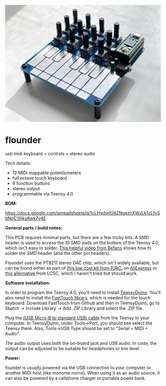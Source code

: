 ![flounder](https://github.com/MattKuebrich/flounder/blob/main/images/flounder_v1_assembled.jpg)

# flounder
usb midi keyboard + controls + stereo audio


Tech details:
* 12 MIDI mappable potentiometers
* full octave touch keyboard
* 6 function buttons
* stereo output
* programmable via Teensy 4.0 

**BOM:**

https://docs.google.com/spreadsheets/d/1cLHydvrlG6ZNgeznXWJLk1cLfvSbNpC10iksKwk7y4E

**General parts / build notes:**

This PCB requires minimal parts, but there are a few tricky bits. A SMD header is used to access the 10 SMD pads on the bottom of the Teensy 4.0, which isn't easy to solder. [This helpful video from Befaco](https://www.youtube.com/watch?v=itzAFOCuFH4) shows how to solder the SMD header (and the other pin headers).

Flounder uses the PT8211 stereo DAC chip, which isn't widely available, but can be found either as part of [this low cost kit from PJRC](https://www.pjrc.com/store/pt8211_kit.html), on [AliExpress](https://www.aliexpress.com/wholesale?catId=0&initiative_id=SB_20220626100338&SearchText=PT8211&spm=a2g0o.home.1000002.0) or [this alternative](https://www.lcsc.com/product-detail/Digital-To-Analog-Converters-DACs_TM8211_C92003.html) from LCSC, which I haven't tried but should work. 

**Software installation:**

In order to program the Teensy 4.0, you'll need to install [TeensyDuino](https://www.pjrc.com/teensy/teensyduino.html). You'll also need to install the [FastTouch library](https://github.com/adrianfreed/FastTouch), which is needed for the touch keyboard. Download FastTouch from Github and then in TeensyDuino, go to Sketch -> Include Library -> Add .ZIP Library and select the .ZIP file. 

Plug the [(USB Micro-B to standard USB) cable](https://www.pjrc.com/store/cable_usb_micro_b.html) from the Teensy to your computer. In TeensyDuino, under Tools->Port, you should see select the Teensy there. Also, Tools->USB Type should be set to "Serial + MIDI + Audio". 

The audio output uses both the on-board jack and USB audio. In code, the output can be adjusted to be suitable for headphones or line level.

**Power:**

founder is usually powered via the USB connection to your computer or another MIDI host (like monome norns). When using it as an audio source, it can also be powered by a cellphone charger or portable power bank.
